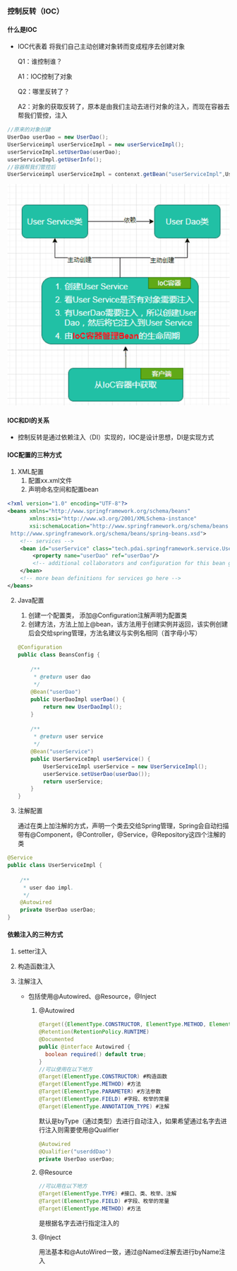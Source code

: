 ### 控制反转（IOC）

#### 什么是IOC

- IOC代表着 将我们自己主动创建对象转而变成程序去创建对象

  Q1：谁控制谁？

  A1：IOC控制了对象

  Q2：哪里反转了？

  A2：对象的获取反转了，原本是由我们主动去进行对象的注入，而现在容器去帮我们管控，注入

```java
//原来的对象创建
UserDao userDao = new UserDao();
UserServiceimpl userServiceImpl = new userServiceImpl();
userServiceImpl.setUserDao(userDao);
userServiceImpl.getUserInfo();
//容器帮我们管控后
UserServiceimpl userServiceImpl = contenxt.getBean("userServiceImpl",UserServiceimpl.class);
```

![image-20241117220002795](../../images/ioc.png)

#### IOC和DI的关系

- 控制反转是通过依赖注入（DI）实现的，IOC是设计思想，DI是实现方式



#### IOC配置的三种方式

1. XML配置
   1. 配置xx.xml文件
   2. 声明命名空间和配置bean

```xml
<?xml version="1.0" encoding="UTF-8"?>
<beans xmlns="http://www.springframework.org/schema/beans"
       xmlns:xsi="http://www.w3.org/2001/XMLSchema-instance"
       xsi:schemaLocation="http://www.springframework.org/schema/beans
 http://www.springframework.org/schema/beans/spring-beans.xsd">
    <!-- services -->
    <bean id="userService" class="tech.pdai.springframework.service.UserServiceImpl">
        <property name="userDao" ref="userDao"/>
        <!-- additional collaborators and configuration for this bean go here -->
    </bean>
    <!-- more bean definitions for services go here -->
</beans>
```

2. Java配置

   1. 创建一个配置类， 添加@Configuration注解声明为配置类
   2. 创建方法，方法上加上@bean，该方法用于创建实例并返回，该实例创建后会交给spring管理，方法名建议与实例名相同（首字母小写）

   ```java
   @Configuration
   public class BeansConfig {
   
       /**
        * @return user dao
        */
       @Bean("userDao")
       public UserDaoImpl userDao() {
           return new UserDaoImpl();
       }
   
       /**
        * @return user service
        */
       @Bean("userService")
       public UserServiceImpl userService() {
           UserServiceImpl userService = new UserServiceImpl();
           userService.setUserDao(userDao());
           return userService;
       }
   }
   ```

3. 注解配置

   通过在类上加注解的方式，声明一个类去交给Spring管理，Spring会自动扫描带有@Component，@Controller，@Service，@Repository这四个注解的类

```java
@Service
public class UserServiceImpl {

    /**
     * user dao impl.
     */
    @Autowired
    private UserDao userDao;
}
```



#### 依赖注入的三种方式

1. setter注入

2. 构造函数注入

3. 注解注入

   - 包括使用@Autowired、@Resource，@Inject

     1. @Autowired

        ```java
        @Target({ElementType.CONSTRUCTOR, ElementType.METHOD, ElementType.PARAMETER, ElementType.FIELD, ElementType.ANNOTATION_TYPE})
        @Retention(RetentionPolicy.RUNTIME)
        @Documented
        public @interface Autowired {
          boolean required() default true;
        }
        //可以使用在以下地方
        @Target(ElementType.CONSTRUCTOR) #构造函数
        @Target(ElementType.METHOD) #方法
        @Target(ElementType.PARAMETER) #方法参数
        @Target(ElementType.FIELD) #字段、枚举的常量
        @Target(ElementType.ANNOTATION_TYPE) #注解
        ```

        默认是byType（通过类型）去进行自动注入，如果希望通过名字去进行注入则需要使用@Qualifier

        ```java
        @Autowired
        @Qualifier("userddDao")
        private UserDao userDao;
        ```

     2. @Resource

        ```java
        //可以用在以下地方
        @Target(ElementType.TYPE) #接口、类、枚举、注解
        @Target(ElementType.FIELD) #字段、枚举的常量
        @Target(ElementType.METHOD) #方法
        ```

        是根据名字去进行指定注入的

     3. @Inject

        用法基本和@AutoWired一致，通过@Named注解去进行byName注入